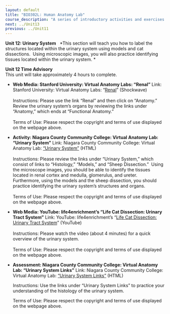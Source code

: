 ```yaml
---
layout: default
title: "BIO302L: Human Anatomy Lab"
course_description: "A series of introductory activities and exercises that explore human anatomy. Lab topics include: anatomical terms, histology, bones, muscles, eye and ear anatomy, respiratory system anatomy, and various dissections including the brain, heart, urinary system, reproductive system, and digestive system."
next: ../Unit13
previous: ../Unit11
---
```

**Unit 12: Urinary System** <span id="12"></span> 
*This section will teach you how to label the structures located within
the urinary system using models and cat dissections.  Using microscopic
images, you will also practice identifying tissues located within the
urinary system. *

**Unit 12 Time Advisory**  
This unit will take approximately 4 hours to complete.

-   **Web Media: Stanford University: Virtual Anatomy Labs: “Renal”**
    Link: Stanford University: Virtual Anatomy Labs:
    “[Renal](http://virtuallabs.stanford.edu/demo/)” (Shockwave)  
        
     Instructions: Please use the link “Renal” and then click on
    “Anatomy.”  Review the urinary system’s organs by reviewing the
    links under “Anatomy,” which ends at “Functional Anatomy.”  
        
     Terms of Use: Please respect the copyright and terms of use
    displayed on the webpage above.

-   **Activity: Niagara County Community College: Virtual Anatomy Lab:
    “Urinary System”**
    Link: Niagara County Community College: Virtual Anatomy Lab:
    [“Urinary
    System”](http://www.niagaracc.suny.edu/academics/shm/val/urine.html)
    (HTML)  
        
     Instructions: Please review the links under “Urinary System,” which
    consist of links to “Histology,” “Models,” and “Sheep Dissection.” 
    Using the microscope images, you should be able to identify the
    tissues located in renal cortex and medulla, glomerulus, and
    ureter.  Furthermore, using the models and the sheep dissection, you
    should practice identifying the urinary system’s structures and
    organs.  
        
     Terms of Use: Please respect the copyright and terms of use
    displayed on the webpage above.

-   **Web Media: YouTube: life4enrichment’s “Life Cat Dissection:
    Urinary Tract System”**
    Link: YouTube: life4enrichment’s “[Life Cat Dissection: Urinary
    Tract System](http://www.youtube.com/watch?v=eYquXjWgvms)”
    (YouTube)  
        
     Instructions: Please watch the video (about 4 minutes) for a quick
    overview of the urinary system.  
        
     Terms of Use: Please respect the copyright and terms of use
    displayed on the webpage above.

-   **Assessment: Niagara County Community College: Virtual Anatomy Lab:
    “Urinary System Links”**
    Link: Niagara County Community College: Virtual Anatomy
    Lab: [“Urinary System
    Links”](http://www.niagaracc.suny.edu/academics/shm/val/links.html)
    (HTML)  
      
     Instructions: Use the links under “Urinary System Links” to
    practice your understanding of the histology of the urinary
    system.   
      
     Terms of Use: Please respect the copyright and terms of use
    displayed on the webpage above.


